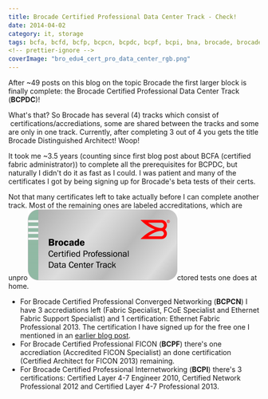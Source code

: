 ```yaml
---
title: Brocade Certified Professional Data Center Track - Check!
date: 2014-04-02
category: it, storage
tags: bcfa, bcfd, bcfp, bcpcn, bcpdc, bcpf, bcpi, bna, brocade, brocade, certified, certification, network, advisor, studying
<!-- prettier-ignore -->
coverImage: "bro_edu4_cert_pro_data_center_rgb.png"
---
```


After ~49 posts on this blog on the topic Brocade the first larger block is
finally complete: the Brocade Certified Professional Data Center Track
(**BCPDC**)!

What's that? So Brocade has several (4) tracks which consist of
 certifications/accrediations, some are shared between the tracks and some are
only in one track. Currently, after completing 3 out of 4 you gets the title
Brocade Distinguished Architect! Woop!

It took me ~3.5 years (counting since first blog post about BCFA (certified
fabric administrator)) to complete all the prerequisites for BCPDC, but
naturally I didn't do it as fast as I could. I was patient and many of the
certificates I got by being signing up for Brocade's beta tests of their certs.

Not that many certificates left to take actually before I can complete another
track. Most of the remaining ones are labeled accreditations, which are
unpro[![bro_edu4_cert_pro_data_center_rgb](images/bro_edu4_cert_pro_data_center_rgb-300x142.png)](images/bro_edu4_cert_pro_data_center_rgb.png)ctored
tests one does at home.

- For Brocade Certified Professional Converged Networking (**BCPCN**) I have 3
  accrediations left (Fabric Specialist, FCoE Specialist and Ethernet Fabric
  Support Specialist) and 1 certification: Ethernet Fabric Professional 2013.
  The certification I have signed up for the free one I mentioned in an
  [earlier blog post](https://www.guldmyr.com/brocade-certified-ethernet-fabric-professional/).
- For Brocade Certified Professional FICON (**BCPF**) there's one accrediation
  (Accredited FICON Specialist) an done certification (Certified Architect for
  FICON 2013) remaining.
- For Brocade Certified Professional Internetworking (**BCPI**) there's 3
  certifications: Certified Layer 4-7 Engineer 2010, Certified Network
  Professional 2012 and Certified Layer 4-7 Professional 2013.
